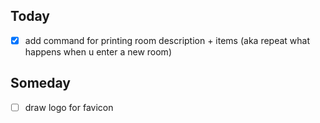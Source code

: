## Today
- [X] add command for printing room description + items (aka repeat what happens when u enter a new room)

## Someday
- [ ] draw logo for favicon